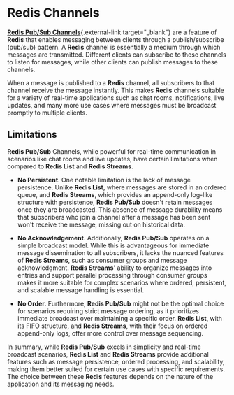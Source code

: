 # Redis Channels

[**Redis Pub/Sub Channels**](https://redis.io/docs/interact/pubsub/){.external-link target="_blank"} are a feature of **Redis** that enables messaging between clients through a publish/subscribe (pub/sub) pattern. A **Redis** channel is essentially a medium through which messages are transmitted. Different clients can subscribe to these channels to listen for messages, while other clients can publish messages to these channels.

When a message is published to a **Redis** channel, all subscribers to that channel receive the message instantly. This makes **Redis** channels suitable for a variety of real-time applications such as chat rooms, notifications, live updates, and many more use cases where messages must be broadcast promptly to multiple clients.

## Limitations

**Redis Pub/Sub** Channels, while powerful for real-time communication in scenarios like chat rooms and live updates, have certain limitations when compared to **Redis List** and **Redis Streams**.

* **No Persistent**. One notable limitation is the lack of message persistence. Unlike **Redis List**, where messages are stored in an ordered queue, and **Redis Streams**, which provides an append-only log-like structure with persistence, **Redis Pub/Sub** doesn't retain messages once they are broadcasted. This absence of message durability means that subscribers who join a channel after a message has been sent won't receive the message, missing out on historical data.

* **No Acknowledgement**. Additionally, **Redis Pub/Sub** operates on a simple broadcast model. While this is advantageous for immediate message dissemination to all subscribers, it lacks the nuanced features of **Redis Streams**, such as consumer groups and message acknowledgment. **Redis Streams**' ability to organize messages into entries and support parallel processing through consumer groups makes it more suitable for complex scenarios where ordered, persistent, and scalable message handling is essential.

* **No Order**. Furthermore, **Redis Pub/Sub** might not be the optimal choice for scenarios requiring strict message ordering, as it prioritizes immediate broadcast over maintaining a specific order. **Redis List**, with its FIFO structure, and **Redis Streams**, with their focus on ordered append-only logs, offer more control over message sequencing.

In summary, while **Redis Pub/Sub** excels in simplicity and real-time broadcast scenarios, **Redis List** and **Redis Streams** provide additional features such as message persistence, ordered processing, and scalability, making them better suited for certain use cases with specific requirements. The choice between these **Redis** features depends on the nature of the application and its messaging needs.
